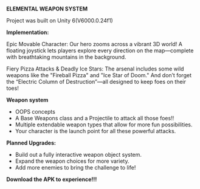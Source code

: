 **ELEMENTAL WEAPON SYSTEM**

Project was built on Unity 6(V6000.0.24f1)

**Implementation:**

Epic Movable Character: Our hero zooms across a vibrant 3D world! A floating joystick lets players explore every direction on the map—complete with breathtaking mountains in the background.

Fiery Pizza Attacks & Deadly Ice Stars: The arsenal includes some wild weapons like the "Fireball Pizza" and "Ice Star of Doom." And don’t forget the “Electric Column of Destruction”—all designed to keep foes on their toes!


**Weapon system**
- OOPS concepts
- A Base Weapons class and a Projectile to attack all those foes!!
- Multiple extendable weapon types that allow for more fun possibilities.
- Your character is the launch point for all these powerful attacks.

**Planned Upgrades:**
- Build out a fully interactive weapon object system.
- Expand the weapon choices for more variety.
- Add more enemies to bring the challenge to life!

**Download the APK to experience!!!**
